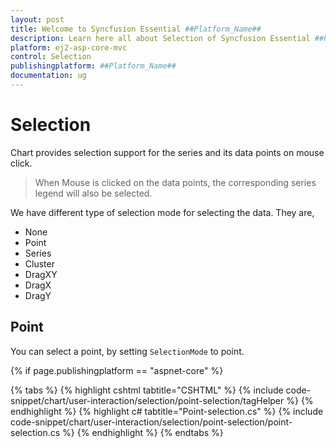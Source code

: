 ```yaml
---
layout: post
title: Welcome to Syncfusion Essential ##Platform_Name##
description: Learn here all about Selection of Syncfusion Essential ##Platform_Name## widgets based on HTML5 and jQuery.
platform: ej2-asp-core-mvc
control: Selection
publishingplatform: ##Platform_Name##
documentation: ug
---
```



<!-- markdownlint-disable MD036 -->

# Selection

Chart provides selection support for the series and its data points on mouse click.

>When Mouse is clicked on the data points, the corresponding series legend will also be selected.

We have different type of selection mode for selecting the data. They are,

* None
* Point
* Series
* Cluster
* DragXY
* DragX
* DragY

## Point

 You can select a point, by setting `SelectionMode` to point.

{% if page.publishingplatform == "aspnet-core" %}

{% tabs %}
{% highlight cshtml tabtitle="CSHTML" %}
{% include code-snippet/chart/user-interaction/selection/point-selection/tagHelper %}
{% endhighlight %}
{% highlight c# tabtitle="Point-selection.cs" %}
{% include code-snippet/chart/user-interaction/selection/point-selection/point-selection.cs %}
{% endhighlight %}
{% endtabs %}

{% elsif page.publishingplatform == "aspnet-mvc" %}

{% tabs %}
{% highlight razor tabtitle="CSHTML" %}
{% include code-snippet/chart/user-interaction/selection/point-selection/razor %}
{% endhighlight %}
{% highlight c# tabtitle="Point-selection.cs" %}
{% include code-snippet/chart/user-interaction/selection/point-selection/point-selection.cs %}
{% endhighlight %}
{% endtabs %}
{% endif %}



## Series

 You can select a series, by setting `SelectionMode` to series.

{% if page.publishingplatform == "aspnet-core" %}

{% tabs %}
{% highlight cshtml tabtitle="CSHTML" %}
{% include code-snippet/chart/user-interaction/selection/series-selection/tagHelper %}
{% endhighlight %}
{% highlight c# tabtitle="Series-selection.cs" %}
{% include code-snippet/chart/user-interaction/selection/series-selection/series-selection.cs %}
{% endhighlight %}
{% endtabs %}

{% elsif page.publishingplatform == "aspnet-mvc" %}

{% tabs %}
{% highlight razor tabtitle="CSHTML" %}
{% include code-snippet/chart/user-interaction/selection/series-selection/razor %}
{% endhighlight %}
{% highlight c# tabtitle="Series-selection.cs" %}
{% include code-snippet/chart/user-interaction/selection/series-selection/series-selection.cs %}
{% endhighlight %}
{% endtabs %}
{% endif %}



## Cluster

You can select the points that corresponds to the same index in all the series, by setting `SelectionMode` to
cluster.

{% if page.publishingplatform == "aspnet-core" %}

{% tabs %}
{% highlight cshtml tabtitle="CSHTML" %}
{% include code-snippet/chart/user-interaction/selection/cluster-selection/tagHelper %}
{% endhighlight %}
{% highlight c# tabtitle="Cluster-selection.cs" %}
{% include code-snippet/chart/user-interaction/selection/cluster-selection/cluster-selection.cs %}
{% endhighlight %}
{% endtabs %}

{% elsif page.publishingplatform == "aspnet-mvc" %}

{% tabs %}
{% highlight razor tabtitle="CSHTML" %}
{% include code-snippet/chart/user-interaction/selection/cluster-selection/razor %}
{% endhighlight %}
{% highlight c# tabtitle="Cluster-selection.cs" %}
{% include code-snippet/chart/user-interaction/selection/cluster-selection/cluster-selection.cs %}
{% endhighlight %}
{% endtabs %}
{% endif %}



## Rectangular selection

**DragXY, DragX and DragY**

To fetch the collection of data under a particular region, you have to set `SelectionMode` as `DragXY`.

* DragXY - Allows us to select data with respect to horizontal and vertical axis.
* DragX - Allows us to select data with respect to horizontal axis.
* DragY - Allows us to select data with respect to vertical axis.

The selected data’s are returned as an array collection in the [`DragComplete`](https://help.syncfusion.com/cr/aspnetcore-js2/Syncfusion.EJ2.Charts.Chart.html#Syncfusion_EJ2_Charts_Chart_DragComplete)
event.

{% if page.publishingplatform == "aspnet-core" %}

{% tabs %}
{% highlight cshtml tabtitle="CSHTML" %}
{% include code-snippet/chart/user-interaction/selection/drag/tagHelper %}
{% endhighlight %}
{% highlight c# tabtitle="Drag.cs" %}
{% include code-snippet/chart/user-interaction/selection/drag/drag.cs %}
{% endhighlight %}
{% endtabs %}

{% elsif page.publishingplatform == "aspnet-mvc" %}

{% tabs %}
{% highlight razor tabtitle="CSHTML" %}
{% include code-snippet/chart/user-interaction/selection/drag/razor %}
{% endhighlight %}
{% highlight c# tabtitle="Drag.cs" %}
{% include code-snippet/chart/user-interaction/selection/drag/drag.cs %}
{% endhighlight %}
{% endtabs %}
{% endif %}



## Selection type

You can select multiple points or series, by enabling the [`IsMultiSelect`](https://help.syncfusion.com/cr/aspnetcore-js2/Syncfusion.EJ2.Charts.Chart.html#Syncfusion_EJ2_Charts_Chart_IsMultiSelect) property.

{% if page.publishingplatform == "aspnet-core" %}

{% tabs %}
{% highlight cshtml tabtitle="CSHTML" %}
{% include code-snippet/chart/user-interaction/selection/selection-type/tagHelper %}
{% endhighlight %}
{% highlight c# tabtitle="Selection-type.cs" %}
{% include code-snippet/chart/user-interaction/selection/selection-type/selection-type.cs %}
{% endhighlight %}
{% endtabs %}

{% elsif page.publishingplatform == "aspnet-mvc" %}

{% tabs %}
{% highlight razor tabtitle="CSHTML" %}
{% include code-snippet/chart/user-interaction/selection/selection-type/razor %}
{% endhighlight %}
{% highlight c# tabtitle="Selection-type.cs" %}
{% include code-snippet/chart/user-interaction/selection/selection-type/selection-type.cs %}
{% endhighlight %}
{% endtabs %}
{% endif %}



## Selection on load

You can able to select a point or series programmatically on a chart using
[`SelectedDataIndexes`](https://help.syncfusion.com/cr/aspnetcore-js2/Syncfusion.EJ2.Charts.Chart.html#Syncfusion_EJ2_Charts_Chart_SelectedDataIndexes)
property.

{% if page.publishingplatform == "aspnet-core" %}

{% tabs %}
{% highlight cshtml tabtitle="CSHTML" %}
{% include code-snippet/chart/user-interaction/selection/onload/tagHelper %}
{% endhighlight %}
{% highlight c# tabtitle="Onload.cs" %}
{% include code-snippet/chart/user-interaction/selection/onload/onload.cs %}
{% endhighlight %}
{% endtabs %}

{% elsif page.publishingplatform == "aspnet-mvc" %}

{% tabs %}
{% highlight razor tabtitle="CSHTML" %}
{% include code-snippet/chart/user-interaction/selection/onload/razor %}
{% endhighlight %}
{% highlight c# tabtitle="Onload.cs" %}
{% include code-snippet/chart/user-interaction/selection/onload/onload.cs %}
{% endhighlight %}
{% endtabs %}
{% endif %}



## Selection through on legend

You can able to select a point or series through on legend using
[`ToggleVisibility`](https://help.syncfusion.com/cr/aspnetcore-js2/Syncfusion.EJ2.Charts.ChartLegendSettings.html#Syncfusion_EJ2_Charts_ChartLegendSettings_ToggleVisibility) property.

{% if page.publishingplatform == "aspnet-core" %}

{% tabs %}
{% highlight cshtml tabtitle="CSHTML" %}
{% include code-snippet/chart/user-interaction/selection/selection-legend/tagHelper %}
{% endhighlight %}
{% highlight c# tabtitle="Selection-legend.cs" %}
{% include code-snippet/chart/user-interaction/selection/selection-legend/selection-legend.cs %}
{% endhighlight %}
{% endtabs %}

{% elsif page.publishingplatform == "aspnet-mvc" %}

{% tabs %}
{% highlight razor tabtitle="CSHTML" %}
{% include code-snippet/chart/user-interaction/selection/selection-legend/razor %}
{% endhighlight %}
{% highlight c# tabtitle="Selection-legend.cs" %}
{% include code-snippet/chart/user-interaction/selection/selection-legend/selection-legend.cs %}
{% endhighlight %}
{% endtabs %}
{% endif %}



## Customization for selection

You can apply custom style to selected points or series with [`SelectionStyle`](https://help.syncfusion.com/cr/aspnetcore-js2/Syncfusion.EJ2.Charts.ChartSeries.html#Syncfusion_EJ2_Charts_ChartSeries_SelectionStyle)
property.

{% if page.publishingplatform == "aspnet-core" %}

{% tabs %}
{% highlight cshtml tabtitle="CSHTML" %}
{% include code-snippet/chart/user-interaction/selection/custom-selection/tagHelper %}
{% endhighlight %}
{% highlight c# tabtitle="Custom-selection.cs" %}
{% include code-snippet/chart/user-interaction/selection/custom-selection/custom-selection.cs %}
{% endhighlight %}
{% endtabs %}

{% elsif page.publishingplatform == "aspnet-mvc" %}

{% tabs %}
{% highlight razor tabtitle="CSHTML" %}
{% include code-snippet/chart/user-interaction/selection/custom-selection/razor %}
{% endhighlight %}
{% highlight c# tabtitle="Custom-selection.cs" %}
{% include code-snippet/chart/user-interaction/selection/custom-selection/custom-selection.cs %}
{% endhighlight %}
{% endtabs %}
{% endif %}


